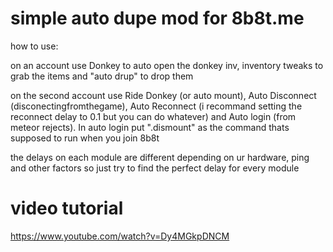 # simple auto dupe mod for 8b8t.me 

how to use:

on an account use Donkey to auto open the donkey inv, inventory tweaks to grab the items and "auto drup" to drop them

on the second account use Ride Donkey (or auto mount), Auto Disconnect (disconectingfromthegame), Auto Reconnect (i recommand setting the reconnect delay to 0.1 but you can do whatever) and Auto login (from meteor rejects). In auto login put ".dismount" as the command thats supposed to run when you join 8b8t

the delays on each module are different depending on ur hardware, ping and other factors so just try to find the perfect delay for every module

# video tutorial
https://www.youtube.com/watch?v=Dy4MGkpDNCM
